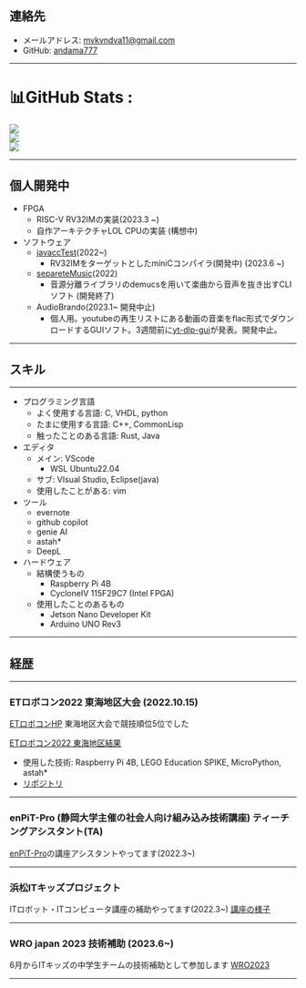 ## **連絡先**

- メールアドレス: mvkvndva11@gmail.com 
- GitHub: [andama777](https://github.com/andama777)

---

# 📊GitHub Stats :
![](https://github-readme-stats.vercel.app/api?username=andama777&theme=radical&hide_border=false&include_all_commits=false&count_private=false)<br/>
![](https://github-readme-streak-stats.herokuapp.com/?user=andama777&theme=radical&hide_border=false)<br/>
![](https://github-readme-stats.vercel.app/api/top-langs/?username=andama777&theme=radical&hide_border=false&include_all_commits=false&count_private=false&layout=compact)

--- 
## **個人開発中**
- FPGA
  - RISC-V RV32IMの実装(2023.3 ~)
  - 自作アーキテクチャLOL CPUの実装 (構想中)
- ソフトウェア
  - [javaccTest](https://github.com/andama777/javacctest)(2022~)
    - RV32IMをターゲットとしたminiCコンパイラ(開発中) (2023.6 ~)
  - [separeteMusic](https://github.com/andama777/separeteMusic)(2022)
    - 音源分離ライブラリのdemucsを用いて楽曲から音声を抜き出すCLIソフト (開発終了)
  - AudioBrando(2023.1~ 開発中止)
    - 個人用。youtubeの再生リストにある動画の音楽をflac形式でダウンロードするGUIソフト。3週間前に[yt-dlp-gui](https://github.com/marcopeocchi/yt-dlp-web-ui)が発表。開発中止。

---

## **スキル**

---

- プログラミング言語
  - よく使用する言語: C, VHDL, python
  - たまに使用する言語: C++, CommonLisp
  - 触ったことのある言語: Rust, Java
- エディタ
  - メイン: VScode
    - WSL Ubuntu22.04
  - サブ: VIsual Studio, Eclipse(java)
  - 使用したことがある: vim
- ツール
  - evernote
  - github copilot
  - genie AI
  - astah*
  - DeepL
- ハードウェア
  - 結構使うもの
    - Raspberry Pi 4B 
    - CycloneⅣ 115F29C7 (Intel FPGA)
  - 使用したことのあるもの
    - Jetson Nano Developer Kit
    - Arduino UNO Rev3

--- 
## **経歴**
---
### **ETロボコン2022 東海地区大会** (2022.10.15)
[ETロボコンHP](https://www.etrobo.jp/)
東海地区大会で競技順位5位でした

[ETロボコン2022 東海地区結果](https://www.etrobo.jp/%e6%9d%b1%e6%b5%b7%e5%9c%b0%e5%8c%ba%e5%a4%a7%e4%bc%9a%e7%b5%90%e6%9e%9c/)

- 使用した技術: Raspberry Pi 4B, LEGO Education SPIKE, MicroPython, astah*
- [リポジトリ](https://github.com/andama777/speegle_dev)

---
### **enPiT-Pro (静岡大学主催の社会人向け組み込み技術講座) ティーチングアシスタント(TA)**
[enPiT-Pro](https://hept.inf.shizuoka.ac.jp/enpit/)の講座アシスタントやってます(2022.3~)

---

### **浜松ITキッズプロジェクト**
ITロボット・ITコンピュータ講座の補助やってます(2022.3~)
[講座の様子](https://itkids.jp/blog/e-robot/2023/02/00478/)

---

### **WRO japan 2023 技術補助** (2023.6~)
6月からITキッズの中学生チームの技術補助として参加します
[WRO2023](https://www.wroj.org/action/2023)

---
